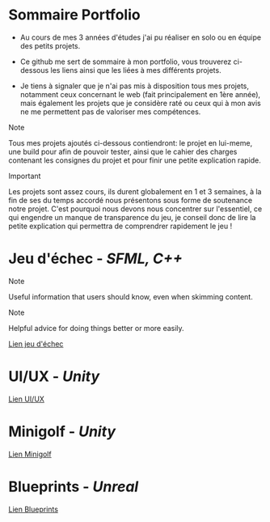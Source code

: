 # Sommaire Portfolio
+ Au cours de mes 3 années d'études j'ai pu réaliser en solo ou en équipe des petits projets.<br/>
- Ce github me sert de sommaire à mon portfolio, vous trouverez ci-dessous les liens ainsi que les liées à mes différents projets.<br/>
* Je tiens à signaler que je n'ai pas mis à disposition tous mes projets, notamment ceux concernant le web (fait principalement en 1ère année), mais également les projets que je considère raté ou ceux qui à mon avis ne me permettent pas de valoriser mes compétences.
> [!NOTE]
> Tous mes projets ajoutés ci-dessous contiendront: le projet en lui-meme, une build pour afin de pouvoir tester, ainsi que le cahier des charges contenant les consignes du projet et pour finir une petite explication rapide.

> [!IMPORTANT]
> Les projets sont assez cours, ils durent globalement en 1 et 3 semaines, à la fin de ses du temps accordé nous présentons sous forme de soutenance notre projet. C'est pourquoi nous devons nous concentrer sur l'essentiel, ce qui engendre un manque de transparence du jeu, je conseil donc de lire la petite explication qui permettra de comprendrer rapidement le jeu !

# Jeu d'échec - ***SFML, C++***
> [!NOTE]
> Useful information that users should know, even when skimming content.

> [!NOTE]
> Helpful advice for doing things better or more easily.

[Lien jeu d'échec](https://github.com/Enzo-Naox/Jeu-echec)

# UI/UX - ***Unity***
[Lien UI/UX](https://github.com/Enzo-Naox/UI-UX)

# Minigolf - ***Unity***
[Lien Minigolf](https://github.com/Enzo-Naox/Minigolf)

# Blueprints - ***Unreal***
[Lien Blueprints](https://github.com/Enzo-Naox/Blueprints)
